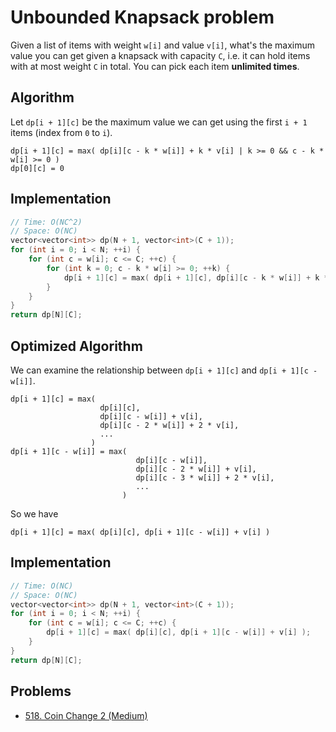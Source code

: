 # Unbounded Knapsack problem

Given a list of items with weight `w[i]` and value `v[i]`, what's the maximum value you can get given a knapsack with capacity `C`, i.e. it can hold items with at most weight `C` in total. You can pick each item **unlimited times**.

## Algorithm

Let `dp[i + 1][c]` be the maximum value we can get using the first `i + 1` items (index from `0` to `i`).

```
dp[i + 1][c] = max( dp[i][c - k * w[i]] + k * v[i] | k >= 0 && c - k * w[i] >= 0 )
dp[0][c] = 0
```

## Implementation

```cpp
// Time: O(NC^2)
// Space: O(NC)
vector<vector<int>> dp(N + 1, vector<int>(C + 1));
for (int i = 0; i < N; ++i) {
    for (int c = w[i]; c <= C; ++c) {
        for (int k = 0; c - k * w[i] >= 0; ++k) {
            dp[i + 1][c] = max( dp[i + 1][c], dp[i][c - k * w[i]] + k * v[i] );
        }
    }
}
return dp[N][C];
```

## Optimized Algorithm

We can examine the relationship between `dp[i + 1][c]` and `dp[i + 1][c - w[i]]`.

```
dp[i + 1][c] = max(
                    dp[i][c],
                    dp[i][c - w[i]] + v[i],
                    dp[i][c - 2 * w[i]] + 2 * v[i],
                    ...
                  )
dp[i + 1][c - w[i]] = max(
                            dp[i][c - w[i]],
                            dp[i][c - 2 * w[i]] + v[i],
                            dp[i][c - 3 * w[i]] + 2 * v[i],
                            ...
                         )
```

So we have

```
dp[i + 1][c] = max( dp[i][c], dp[i + 1][c - w[i]] + v[i] )
```

## Implementation

```cpp
// Time: O(NC)
// Space: O(NC)
vector<vector<int>> dp(N + 1, vector<int>(C + 1));
for (int i = 0; i < N; ++i) {
    for (int c = w[i]; c <= C; ++c) {
        dp[i + 1][c] = max( dp[i][c], dp[i + 1][c - w[i]] + v[i] );
    }
}
return dp[N][C];
```

## Problems

* [518. Coin Change 2 (Medium)](https://leetcode.com/problems/coin-change-2/)

